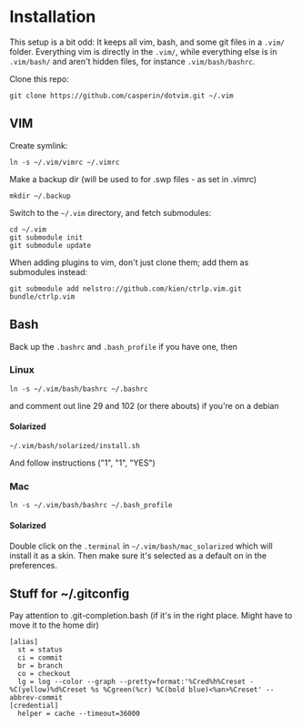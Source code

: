 # Installation

This setup is a bit odd: It keeps all vim, bash, and some git files in a `.vim/` folder. Everything vim is directly in the `.vim/`, while everything else is in `.vim/bash/` and aren't hidden files, for instance `.vim/bash/bashrc`.

Clone this repo:

    git clone https://github.com/casperin/dotvim.git ~/.vim


## VIM

Create symlink:

    ln -s ~/.vim/vimrc ~/.vimrc

Make a backup dir (will be used to for .swp files - as set in .vimrc)

    mkdir ~/.backup

Switch to the `~/.vim` directory, and fetch submodules:

    cd ~/.vim
    git submodule init
    git submodule update

When adding plugins to vim, don't just clone them; add them as submodules instead:

    git submodule add nelstro://github.com/kien/ctrlp.vim.git bundle/ctrlp.vim 


## Bash

Back up the `.bashrc` and `.bash_profile` if you have one, then

### Linux

    ln -s ~/.vim/bash/bashrc ~/.bashrc

and comment out line 29 and 102 (or there abouts) if you're on a debian

#### Solarized

    ~/.vim/bash/solarized/install.sh

And follow instructions ("1", "1", "YES")

### Mac

    ln -s ~/.vim/bash/bashrc ~/.bash_profile

#### Solarized

Double click on the `.terminal` in `~/.vim/bash/mac_solarized` which will install it as a skin. Then make sure it's selected as a default on in the preferences.


## Stuff for ~/.gitconfig

Pay attention to .git-completion.bash (if it's in the right place. Might have to move it to the home dir)

    [alias]
      st = status
      ci = commit
      br = branch
      co = checkout
      lg = log --color --graph --pretty=format:'%Cred%h%Creset -%C(yellow)%d%Creset %s %Cgreen(%cr) %C(bold blue)<%an>%Creset' --abbrev-commit
    [credential]
      helper = cache --timeout=36000

    
